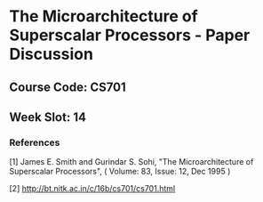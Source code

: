 # The Microarchitecture of Superscalar Processors - Paper Discussion

## Course Code: CS701 

## Week Slot: 14

### References

[1] James E. Smith and Gurindar S. Sohi, "The Microarchitecture of Superscalar Processors", ( Volume: 83, Issue: 12, Dec 1995 ) 

[2] http://bt.nitk.ac.in/c/16b/cs701/cs701.html
